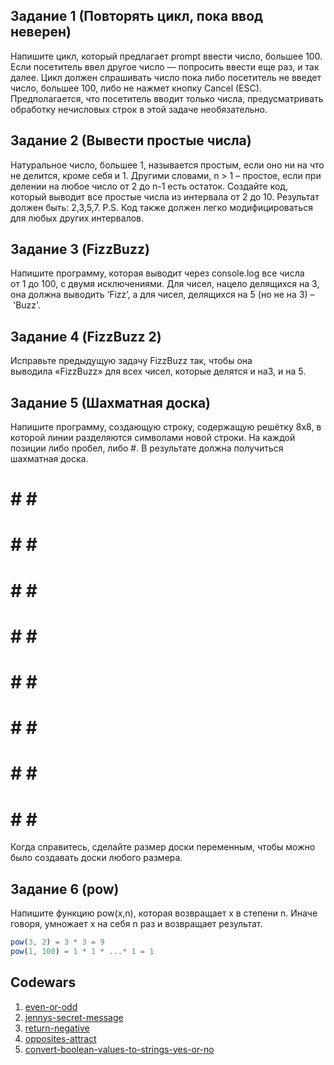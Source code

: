 ## <a name='task1'>Задание 1 (Повторять цикл, пока ввод неверен)<a>
Напишите цикл, который предлагает prompt ввести число, большее 100. Если посетитель ввел другое число — попросить ввести еще раз, и так далее.
Цикл должен спрашивать число пока либо посетитель не введет число, большее 100, либо не нажмет кнопку Cancel (ESC).
Предполагается, что посетитель вводит только числа, предусматривать обработку нечисловых строк в этой задаче необязательно.

## <a name='task2'>Задание 2 (Вывести простые числа)<a>
Натуральное число, большее 1, называется простым, если оно ни на что не делится, кроме себя и 1.
Другими словами, n > 1 – простое, если при делении на любое число от 2 до n-1 есть остаток.
Создайте код, который выводит все простые числа из интервала от 2 до 10. Результат должен быть: 2,3,5,7.
P.S. Код также должен легко модифицироваться для любых других интервалов.

## <a name='task3'>Задание 3 (FizzBuzz)<a>
Напишите программу, которая выводит через console.log все числа от 1 до 100, с двумя исключениями. Для чисел, нацело делящихся на 3, она должна выводить ‘Fizz’, а для чисел, делящихся на 5 (но не на 3) – 'Buzz'.

## <a name='task4'>Задание 4 (FizzBuzz 2)<a>
Исправьте предыдущую задачу FizzBuzz так, чтобы она выводила «FizzBuzz» для всех чисел, которые делятся и на3, и на 5.

## <a name='task5'>Задание 5 (Шахматная доска)<a>
Напишите программу, создающую строку, содержащую решётку 8х8, в которой линии разделяются символами новой строки. На каждой позиции либо пробел, либо \#. В результате должна получиться шахматная доска.
# # # #
 # # # #
# # # #
 # # # #
# # # #
 # # # #
# # # #
 # # # #
Когда справитесь, сделайте размер доски переменным, чтобы можно было создавать доски любого размера.

## <a name='task6'>Задание 6 (pow)<a>
Напишите функцию pow(x,n), которая возвращает x в степени n. Иначе говоря, умножает x на себя n раз и возвращает результат.

```javascript
pow(3, 2) = 3 * 3 = 9
pow(1, 100) = 1 * 1 * ...* 1 = 1
```

## <a name='codewars'>Codewars<a>

1.	<a href="http://www.codewars.com/kata/even-or-odd">even-or-odd</a>
2.	<a href="http://www.codewars.com/kata/jennys-secret-message">jennys-secret-message</a>
3.	<a href="http://www.codewars.com/kata/return-negative">return-negative</a>
4.	<a href="http://www.codewars.com/kata/opposites-attract">opposites-attract</a>
5.	<a href="http://www.codewars.com/kata/convert-boolean-values-to-strings-yes-or-no">convert-boolean-values-to-strings-yes-or-no</a>